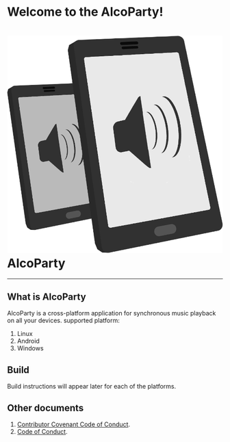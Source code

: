 # Welcome to the AlcoParty!
# ![AlcoParty Logo](/resurses/icons/logo.png) AlcoParty

***************************
## What is AlcoParty
AlcoParty is a cross-platform application for synchronous music playback on all your devices.
supported platform: 
1. Linux
2. Android 
3. Windows 

## Build
Build instructions will appear later for each of the platforms.

## Оther documents
	
1. [Contributor Covenant Code of Conduct](/doc/Contributor_Covenant_Code_of_Conduct.md).
2. [Code of Conduct](doc/Code_of_Conduct.md).


